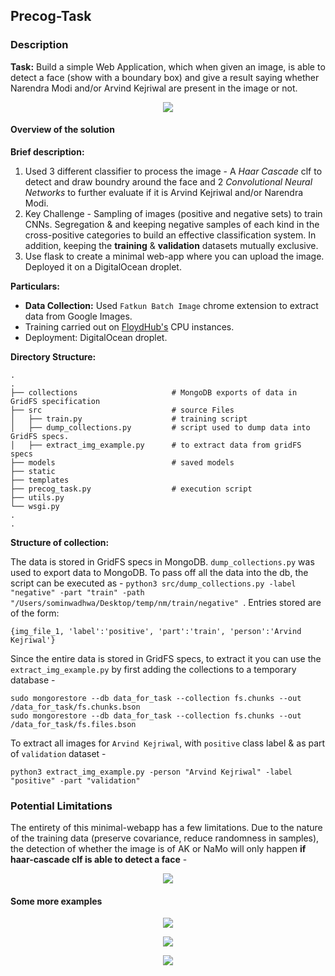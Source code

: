 ## Precog-Task

### Description

**Task:** Build a simple Web Application, which when given an image, is able to detect a face (show with a boundary box) and give a result saying whether Narendra Modi and/or Arvind Kejriwal are present in the image or not.

<p align="center">
  <img src="https://github.com/sominwadhwa/precog_task/blob/master/static/etc/1.png?raw=true"/>
</p>

#### Overview of the solution

**Brief description:**
1. Used 3 different classifier to process the image - A *Haar Cascade* clf to detect and draw boundry around the face and 2 *Convolutional Neural Networks* to further evaluate if it is Arvind Kejriwal and/or Narendra Modi.
2. Key Challenge - Sampling of images (positive and negative sets) to train CNNs. Segregation & and keeping negative samples of each kind in the cross-positive categories to build an effective classification system. In addition, keeping the **training** & **validation** datasets mutually exclusive.
3. Use flask to create a minimal web-app where you can upload the image. Deployed it on a DigitalOcean droplet.

**Particulars:**
- **Data Collection:** Used `Fatkun Batch Image` chrome extension to extract data from Google Images.
- Training carried out on [FloydHub's](https://www.floydhub.com/) CPU instances.
- Deployment: DigitalOcean droplet.

**Directory Structure:**

    .
    .
    ├── collections                     # MongoDB exports of data in GridFS specification
    ├── src                             # source Files
    │   ├── train.py                    # training script
    │   ├── dump_collections.py         # script used to dump data into GridFS specs.
    │   ├── extract_img_example.py      # to extract data from gridFS specs
    ├── models                          # saved models               
    ├── static
    ├── templates
    ├── precog_task.py                  # execution script  
    ├── utils.py
    └── wsgi.py
    .
    .

**Structure of collection:**

The data is stored in GridFS specs in MongoDB. `dump_collections.py` was used to export data to MongoDB. To pass off all the data into the db, the script can be executed as - `python3 src/dump_collections.py -label "negative" -part "train" -path "/Users/sominwadhwa/Desktop/temp/nm/train/negative" `. Entries stored are of the form:

    {img_file_1, 'label':'positive', 'part':'train', 'person':'Arvind Kejriwal'}

Since the entire data is stored in GridFS specs, to extract it you can use the `extract_img_example.py` by first adding the collections to a temporary database -

    sudo mongorestore --db data_for_task --collection fs.chunks --out /data_for_task/fs.chunks.bson
    sudo mongorestore --db data_for_task --collection fs.chunks --out /data_for_task/fs.files.bson

To extract all images for `Arvind Kejriwal`, with `positive` class label & as part of `validation` dataset -

    python3 extract_img_example.py -person "Arvind Kejriwal" -label "positive" -part "validation"

### Potential Limitations

The entirety of this minimal-webapp has a few limitations. Due to the nature of the training data (preserve covariance, reduce randomness in samples), the detection of whether the image is of AK or NaMo will only happen **if haar-cascade clf is able to detect a face** -

<p align="center">
  <img src="https://github.com/sominwadhwa/precog_task/blob/master/static/etc/2.png?raw=true"/>
</p>

#### Some more examples

<p align="center">
  <img src="https://github.com/sominwadhwa/precog_task/blob/master/static/etc/3.png?raw=true"/>
</p>

<p align="center">
  <img src="https://github.com/sominwadhwa/precog_task/blob/master/static/etc/4.png?raw=true"/>
</p>

<p align="center">
  <img src="https://github.com/sominwadhwa/precog_task/blob/master/static/etc/5.png?raw=true"/>
</p>
